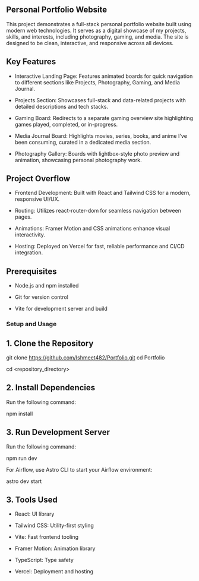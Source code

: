 
## Personal Portfolio Website

This project demonstrates a full-stack personal portfolio website built using modern web technologies. It serves as a digital showcase of my projects, skills, and interests, including photography, gaming, and media. The site is designed to be clean, interactive, and responsive across all devices.

## Key Features

* Interactive Landing Page: Features animated boards for quick navigation to different sections like Projects, Photography, Gaming, and Media Journal.
* Projects Section: Showcases full-stack and data-related projects with detailed descriptions and tech stacks.

* Gaming Board: Redirects to a separate gaming overview site highlighting games played, completed, or in-progress.

* Media Journal Board: Highlights movies, series, books, and anime I've been consuming, curated in a dedicated media section.

* Photography Gallery: Boards with lightbox-style photo preview and animation, showcasing personal photography work.

## Project Overflow

* Frontend Development: Built with React and Tailwind CSS for a modern, responsive UI/UX.

* Routing: Utilizes react-router-dom for seamless navigation between pages.

* Animations: Framer Motion and CSS animations enhance visual interactivity.

* Hosting: Deployed on Vercel for fast, reliable performance and CI/CD integration.

## Prerequisites

* Node.js and npm installed

* Git for version control

* Vite for development server and build

### Setup and Usage

## 1. Clone the Repository

git clone https://github.com/Ishmeet482/Portfolio.git
cd Portfolio

cd <repository_directory>

## 2. Install Dependencies

Run the following command:

npm install

## 3. Run Development Server

Run the following command:

npm run dev


For Airflow, use Astro CLI to start your Airflow environment:

astro dev start


## 3. Tools Used

* React: UI library

* Tailwind CSS: Utility-first styling

* Vite: Fast frontend tooling

* Framer Motion: Animation library

* TypeScript: Type safety

* Vercel: Deployment and hosting

